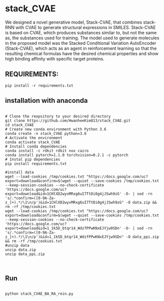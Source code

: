 stack_CVAE
=============

We designed a novel generative model, Stack-CVAE, that combines stack-RNN with CVAE to generate structural expressions in SMILES. Stack-CVAE is based on CVAE, which produces substances similar to, but not the same as, the substances used for training. The model used to generate molecules in the proposed model was the Stacked Conditional Variation AutoEncoder (Stack-CVAE), which acts as an agent in reinforcement learning so that the resulting chemical formulas have the desired chemical properties and show high binding affinity with specific target proteins.

REQUIREMENTS:
-------------
    pip install -r requirements.txt

installation with anaconda
-------------

<pre>
<code>
# Clone the reopsitory to your desired directory
git clone https://github.com/HwanheeKim813/stack_CVAE.git
cd stack_CVAE
# Create new conda environment with Python 3.6
conda create -n stack_CVAE python=3.6
# Activate the environment
conda activate stack_CVAE
# Install conda dependencies
conda install -c rdkit rdkit nox cairo
conda install pytorch=1.1.0 torchvision=0.2.1 -c pytorch
# Instal pip dependencies
pip install requirements.txt

#install data
wget --load-cookies /tmp/cookies.txt "https://docs.google.com/uc?export=download&confirm=$(wget --quiet --save-cookies /tmp/cookies.txt --keep-session-cookies --no-check-certificate 'https://docs.google.com/uc?export=download&id=1CHlXD2wyvMRxg6uI7TtDi0g4jJSwh9zG' -O- | sed -rn 's/.*confirm=([0-9A-Za-z_]+).*/\1\n/p')&id=1CHlXD2wyvMRxg6uI7TtDi0g4jJSwh9zG" -O data.zip && rm -rf /tmp/cookies.txt
wget --load-cookies /tmp/cookies.txt "https://docs.google.com/uc?export=download&confirm=$(wget --quiet --save-cookies /tmp/cookies.txt --keep-session-cookies --no-check-certificate 'https://docs.google.com/uc?export=download&id=1_1k5D_btqr14_WdzfPPwKNxEJYjw9SDn' -O- | sed -rn 's/.*confirm=([0-9A-Za-z_]+).*/\1\n/p')&id=1_1k5D_btqr14_WdzfPPwKNxEJYjw9SDn" -O data_ppi.zip && rm -rf /tmp/cookies.txt
#unzip data
unzip data.zip
unzip data_ppi.zip

</code>
</pre>

Run
-------------
<pre>
<code>
python stack_CVAE_BA_RA_rein.py
</code>
</pre>
